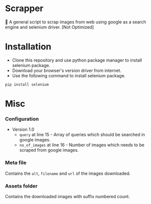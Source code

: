 # Scrapper
📕 A general script to scrap images from web using google as a search engine and selenium driver. [Not Optimized]

# Installation
* Clone this repository and use python package manager to install selenium package.
* Download your browser's version driver from internet.
* Use the following command to install selenium package.
```
pip install selenium
```

# Misc
### Configuration ###
* Version 1.0
  * `query` at line 15 - Array of queries which should be searched in google images.
  * `no_of_images` at line 16 - Number of images which needs to be scraped from google images.

### Meta file ###
Contains the `alt`, `filename` and `url` of the images downloaded.

### Assets folder ###
Contains the downloaded images with suffix numbered count.
